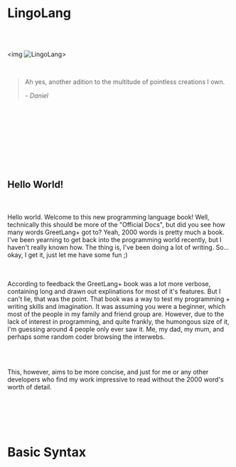 # LingoLang

<br />
<br />


<img ![LingoLang](https://user-images.githubusercontent.com/CatX711/LingoLang/assets/104099162/985d333b-40ba-4b6a-b47b-282f4a1118f6)>



<br />


>Ah yes, another adition to the multitude of pointless creations I own.
>
>  *- Daniel*


<br />
<br />
<br />
<br />
<br />
<br />
<br />
<br />

<h2>Hello World!</h2>

<br />
<br />
Hello world. Welcome to this new programming language book! Well, technically this should be more of the "Official Docs", but did you see how many words GreetLang+ got to? Yeah, 2000 words is pretty much a book.
<br />
I've been yearning to get back into the programming world recently, but I haven't really known how. The thing is, I've been doing a lot of writing. So... okay, I get it, just let me have some fun ;) 

<br />
<br />
<br />

According to feedback the GreetLang+ book was a lot more verbose, containing long and drawn out explinations for most of it's features. But I can't lie, that was the point. That book was a way to test my programming + writing skills and imagination. It was assuming you were a beginner, which most of the people in my family and friend group are. However, due to the lack of interest in programming, and quite frankly, the humongous size of it, I'm guessing around 4 people only ever saw it. Me, my dad, my mum, and perhaps some random coder browsing the interwebs.

<br />
<br />

This, however, aims to be more concise, and just for me or any other developers who find my work impressive to read without the 2000 word's worth of detail.



<br />
<br />
<br />
<br />

<h1>Basic Syntax<h2/>

<br />
<br />








